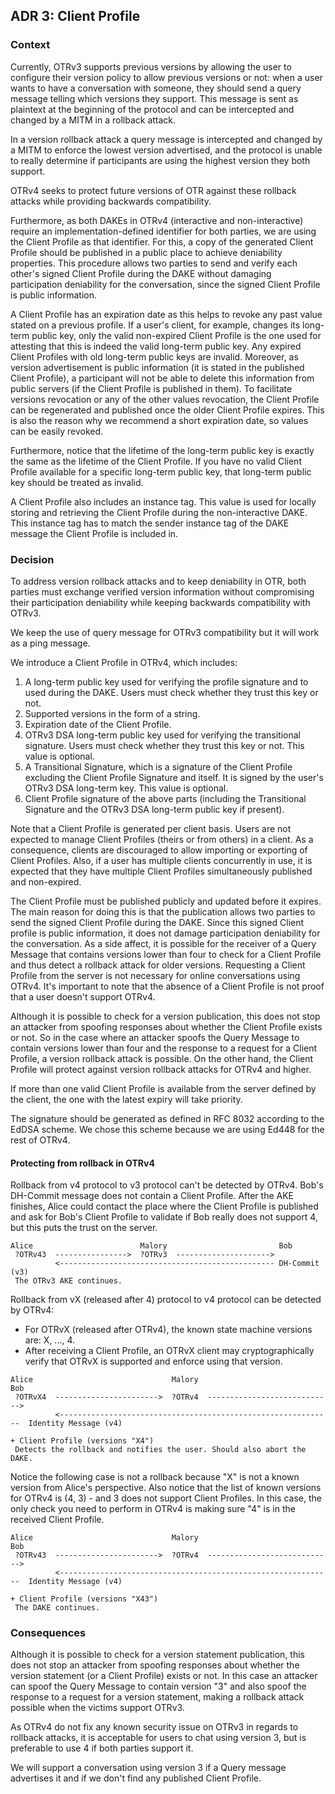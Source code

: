 ## ADR 3: Client Profile

### Context

Currently, OTRv3 supports previous versions by allowing the user to configure
their version policy to allow previous versions or not: when a user wants to
have a conversation with someone, they should send a query message telling
which versions they support. This message is sent as plaintext at the beginning
of the protocol and can be intercepted and changed by a MITM in a rollback
attack.

In a version rollback attack a query message is intercepted and changed by
a MITM to enforce the lowest version advertised, and the protocol is unable to
really determine if participants are using the highest version they both
support.

OTRv4 seeks to protect future versions of OTR against these rollback attacks
while providing backwards compatibility.

Furthermore, as both DAKEs in OTRv4 (interactive and non-interactive) require
an implementation-defined identifier for both parties, we are using the Client
Profile as that identifier. For this, a copy of the generated Client Profile
should be published in a public place to achieve deniability properties. This
procedure allows two parties to send and verify each other's signed Client
Profile during the DAKE without damaging participation deniability for the
conversation, since the signed Client Profile is public information.

A Client Profile has an expiration date as this helps to revoke any past value
stated on a previous profile. If a user's client, for example, changes its
long-term public key, only the valid non-expired Client Profile is the one used
for attesting that this is indeed the valid long-term public key. Any expired
Client Profiles with old long-term public keys are invalid. Moreover, as
version advertisement is public information (it is stated in the published
Client Profile), a participant will not be able to delete this information from
public servers (if the Client Profile is published in them). To facilitate
versions revocation or any of the other values revocation, the Client Profile
can be regenerated and published once the older Client Profile expires. This is
also the reason why we recommend a short expiration date, so values can be
easily revoked.

Furthermore, notice that the lifetime of the long-term public key is exactly the
same as the lifetime of the Client Profile. If you have no valid Client Profile
available for a specific long-term public key, that long-term public key should
be treated as invalid.

A Client Profile also includes an instance tag. This value is used for locally
storing and retrieving the Client Profile during the non-interactive DAKE. This
instance tag has to match the sender instance tag of the DAKE message the Client
Profile is included in.

### Decision

To address version rollback attacks and to keep deniability in OTR, both parties
must exchange verified version information without compromising their
participation deniability while keeping backwards compatibility with OTRv3.

We keep the use of query message for OTRv3 compatibility but it will work as a
ping message.

We introduce a Client Profile in OTRv4, which includes:

1. A long-term public key used for verifying the profile signature and to used
   during the DAKE. Users must check whether they trust this key or not.
2. Supported versions in the form of a string.
3. Expiration date of the Client Profile.
4. OTRv3 DSA long-term public key used for verifying the transitional signature.
   Users must check whether they trust this key or not. This value is optional.
5. A Transitional Signature, which is a signature of the Client Profile
   excluding the Client Profile Signature and itself. It is signed by the
   user's OTRv3 DSA long-term key. This value is optional.
6. Client Profile signature of the above parts (including the Transitional
   Signature and the OTRv3 DSA long-term public key if present).

Note that a Client Profile is generated per client basis. Users are
not expected to manage Client Profiles (theirs or from others) in a client. As a
consequence, clients are discouraged to allow importing or exporting of Client
Profiles. Also, if a user has multiple clients concurrently in use, it is
expected that they have multiple Client Profiles simultaneously published and
non-expired.

The Client Profile must be published publicly and updated before it expires. The
main reason for doing this is that the publication allows two parties to send
the signed Client Profile during the DAKE. Since this signed Client profile is
public information, it does not damage participation deniability for the
conversation. As a side affect, it is possible for the receiver of a Query
Message that contains versions lower than four to check for a Client Profile
and thus detect a rollback attack for older versions. Requesting a Client
Profile from the server is not necessary for online conversations using OTRv4.
It's important to note that the absence of a Client Profile is not proof that a
user doesn't support OTRv4.

Although it is possible to check for a version publication, this does not stop
an attacker from spoofing responses about whether the Client Profile exists or
not. So in the case where an attacker spoofs the Query Message to contain
versions lower than four and the response to a request for a Client Profile, a
version rollback attack is possible. On the other hand, the Client Profile will
protect against version rollback attacks for OTRv4 and higher.

If more than one valid Client Profile is available from the server defined by
the client, the one with the latest expiry will take priority.

The signature should be generated as defined in RFC 8032 according to the
EdDSA scheme. We chose this scheme because we are using Ed448 for the rest of
OTRv4.

#### Protecting from rollback in OTRv4

Rollback from v4 protocol to v3 protocol can't be detected by OTRv4. Bob's
DH-Commit message does not contain a Client Profile. After the AKE finishes,
Alice could contact the place where the Client Profile is published and ask for
Bob's Client Profile to validate if Bob really does not support 4, but this puts
the trust on the server.

```
Alice                        Malory                         Bob
 ?OTRv43  ---------------->  ?OTRv3  --------------------->
          <------------------------------------------------ DH-Commit (v3)
 The OTRv3 AKE continues.
```

Rollback from vX (released after 4) protocol to v4 protocol can be
detected by OTRv4:

- For OTRvX (released after OTRv4), the known state machine versions are:
  X, ..., 4.
- After receiving a Client Profile, an OTRvX client may cryptographically
  verify that OTRvX is supported and enforce using that version.

```
Alice                               Malory                                Bob
 ?OTRvX4  ----------------------->  ?OTRv4  ---------------------------->
          <-------------------------------------------------------------  Identity Message (v4)
                                                                          + Client Profile (versions "X4")
 Detects the rollback and notifies the user. Should also abort the DAKE.
```

Notice the following case is not a rollback because "X" is not a known version
from Alice's perspective. Also notice that the list of known versions for OTRv4
is (4, 3) - and 3 does not support Client Profiles. In this case, the only check
you need to perform in OTRv4 is making sure "4" is in the received Client
Profile.

```
Alice                               Malory                                Bob
 ?OTRv43  ----------------------->  ?OTRv4  ---------------------------->
          <-------------------------------------------------------------  Identity Message (v4)
                                                                          + Client Profile (versions "X43")
 The DAKE continues.
```

### Consequences

Although it is possible to check for a version statement publication, this does
not stop an attacker from spoofing responses about whether the version statement
(or a Client Profile) exists or not. In this case an attacker can spoof the
Query Message to contain version "3" and also spoof the response to a request
for a version statement, making a rollback attack possible when the victims
support OTRv3.

As OTRv4 do not fix any known security issue on OTRv3 in regards to rollback
attacks, it is acceptable for users to chat using version 3, but is preferable
to use 4 if both parties support it.

We will support a conversation using version 3 if a Query message advertises it
and if we don't find any published Client Profile.
